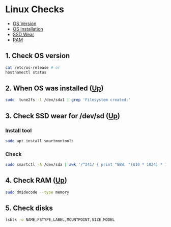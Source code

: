# Linux Checks<a name="top"></a>

* [OS Version](#os)
* [OS Installation](#installed)
* [SSD Wear](#wear)
* [RAM](#ram)

## 1. Check OS version <a name="os"></a> 

```sh
cat /etc/os-release # or
hostnamectl status
```

## 2. When OS was installed <a name="installed"></a> ([Up](#top))

```sh
sudo  tune2fs -l /dev/sda1 | grep 'Filesystem created:'
```

## 3. Check SSD wear for /dev/sd <a name="wear"></a> ([Up](#top))

### Install tool

```sh
sudo apt install smartmontools
```

### Check

```sh
sudo smartctl -A /dev/sda | awk '/^241/ { print "GBW: "($10 * 1024) * 1.0e-5, "GB" } '
```

## 4. Check RAM <a name="ram"></a> ([Up](#top))

```sh
sudo dmidecode --type memory
```

## 5. Check disks

```sh
lsblk -o NAME,FSTYPE,LABEL,MOUNTPOINT,SIZE,MODEL
```

